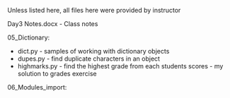 Unless listed here, all files here were provided by instructor

Day3 Notes.docx - Class notes

05_Dictionary:
- dict.py - samples of working with dictionary objects
- dupes.py - find duplicate characters in an object
- highmarks.py - find the highest grade from each students scores - my solution to grades exercise

06_Modules_import:
